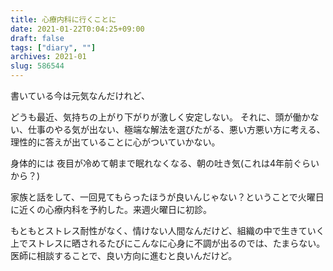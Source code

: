 ```yaml
---
title: 心療内科に行くことに
date: 2021-01-22T0:04:25+09:00
draft: false
tags: ["diary", ""]
archives: 2021-01
slug: 586544
---
```

書いている今は元気なんだけれど、

どうも最近、気持ちの上がり下がりが激しく安定しない。
それに、頭が働かない、仕事のやる気が出ない、極端な解法を選びたがる、悪い方悪い方に考える、理性的に答えが出ていることに心がついていかない。

身体的には
夜目が冷めて朝まで眠れなくなる、朝の吐き気(これは4年前ぐらいから？) 

家族と話をして、一回見てもらったほうが良いんじゃない？ということで火曜日に近くの心療内科を予約した。来週火曜日に初診。

もともとストレス耐性がなく、情けない人間なんだけど、組織の中で生きていく上でストレスに晒されるたびにこんなに心身に不調が出るのでは、たまらない。医師に相談することで、良い方向に進むと良いんだけど。